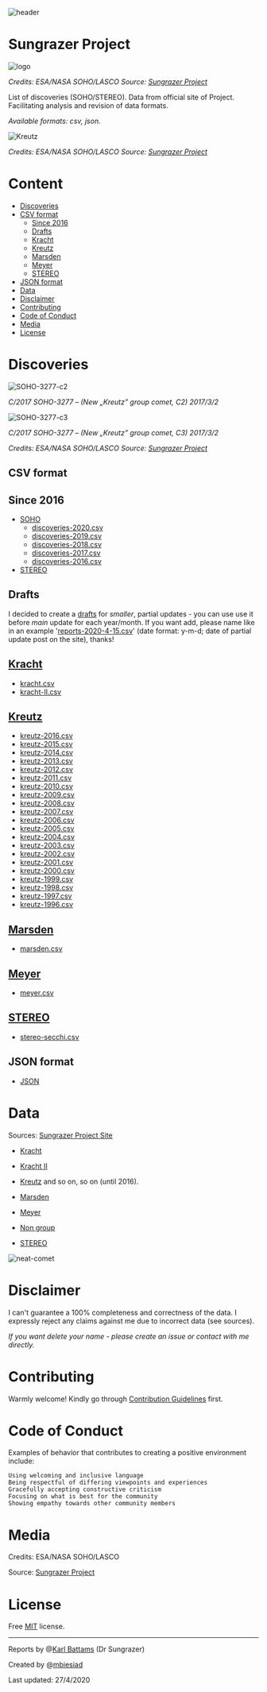 ![header](https://github.com/mbiesiad/nasa-comets/blob/master/media/header.png)

# Sungrazer Project

![logo](https://github.com/mbiesiad/nasa-comets/blob/master/media/logo.png)

_Credits: ESA/NASA SOHO/LASCO Source: [Sungrazer Project](https://sungrazer.nrl.navy.mil/)_

List of discoveries (SOHO/STEREO). Data from official site of Project. Facilitating analysis and revision of data formats.

_Available formats: csv, json._

![Kreutz](https://github.com/mbiesiad/nasa-comets/blob/master/media/kreutzmb-17-3-3-clipboard.png)

_Credits: ESA/NASA SOHO/LASCO Source: [Sungrazer Project](https://sungrazer.nrl.navy.mil/)_

# Content

* [Discoveries](#discoveries)
* [CSV format](#csv-format)
    * [Since 2016](#since-2016)
    * [Drafts](#drafts)
    * [Kracht](#kracht)
    * [Kreutz](#kreutz)
    * [Marsden](#marsden)
    * [Meyer](#meyer)
    * [STEREO](#stereo)
* [JSON format](#json-format)
* [Data](#data)
* [Disclaimer](#disclaimer)
* [Contributing](#contributing)
* [Code of Conduct](#code-of-conduct)
* [Media](#media)
* [License](#license)

# Discoveries

![SOHO-3277-c2](https://github.com/mbiesiad/nasa-comets/blob/master/media/20170303_2212_c2_1024b.jpg)

_C/2017 SOHO-3277  –  (New „Kreutz” group comet, C2) 2017/3/2_

![SOHO-3277-c3](https://github.com/mbiesiad/nasa-comets/blob/master/media/20170303_1806_c3_1024.jpg)

_C/2017 SOHO-3277  –  (New „Kreutz” group comet, C3) 2017/3/2_

_Credits: ESA/NASA SOHO/LASCO Source: [Sungrazer Project](https://sungrazer.nrl.navy.mil/)_

## CSV format

## Since 2016
* [SOHO](https://github.com/mbiesiad/nasa-comets/tree/master/since-2016)
   * [discoveries-2020.csv](https://github.com/mbiesiad/nasa-comets/blob/master/since-2016/2020/discoveries-2020.csv)
   * [discoveries-2019.csv](https://github.com/mbiesiad/nasa-comets/blob/master/since-2016/2019/discoveries-2019.csv)
   * [discoveries-2018.csv](https://github.com/mbiesiad/nasa-comets/blob/master/since-2016/2018/discoveries-2018.csv)
   * [discoveries-2017.csv](https://github.com/mbiesiad/nasa-comets/blob/master/since-2016/2017/discoveries-2017.csv)
   * [discoveries-2016.csv](https://github.com/mbiesiad/nasa-comets/blob/master/since-2016/2016/discoveries-2016.csv)
* [STEREO](https://github.com/mbiesiad/nasa-comets/tree/master/stereo/since-2016)

## Drafts

I decided to create a [drafts](https://github.com/mbiesiad/nasa-comets/tree/master/since-2016/2020/drafts) for _smaller_, partial updates - you can use use it before _main_ update for each year/month.
If you want add, please name like in an example '[reports-2020-4-15.csv](https://github.com/mbiesiad/nasa-comets/blob/master/since-2016/2020/drafts/reports-2020-4-15.csv)' (date format: y-m-d; date of partial update post on the site), thanks!

## [Kracht](https://github.com/mbiesiad/nasa-comets/tree/master/kracht)   
* [kracht.csv](https://github.com/mbiesiad/nasa-comets/blob/master/kracht/kracht.csv)
* [kracht-II.csv](https://github.com/mbiesiad/nasa-comets/blob/master/kracht/kracht-II.csv)
## [Kreutz](https://github.com/mbiesiad/nasa-comets/tree/master/kreutz)
* [kreutz-2016.csv](https://github.com/mbiesiad/nasa-comets/blob/master/kreutz/kreutz-2016.csv)
* [kreutz-2015.csv](https://github.com/mbiesiad/nasa-comets/blob/master/kreutz/kreutz-2015.csv)
* [kreutz-2014.csv](https://github.com/mbiesiad/nasa-comets/blob/master/kreutz/kreutz-2014.csv)
* [kreutz-2013.csv](https://github.com/mbiesiad/nasa-comets/blob/master/kreutz/kreutz-2013.csv)
* [kreutz-2012.csv](https://github.com/mbiesiad/nasa-comets/blob/master/kreutz/kreutz-2012.csv)
* [kreutz-2011.csv](https://github.com/mbiesiad/nasa-comets/blob/master/kreutz/kreutz-2011.csv)
* [kreutz-2010.csv](https://github.com/mbiesiad/nasa-comets/blob/master/kreutz/kreutz-2010.csv)
* [kreutz-2009.csv](https://github.com/mbiesiad/nasa-comets/blob/master/kreutz/kreutz-2009.csv)
* [kreutz-2008.csv](https://github.com/mbiesiad/nasa-comets/blob/master/kreutz/kreutz-2008.csv)
* [kreutz-2007.csv](https://github.com/mbiesiad/nasa-comets/blob/master/kreutz/kreutz-2007.csv)
* [kreutz-2006.csv](https://github.com/mbiesiad/nasa-comets/blob/master/kreutz/kreutz-2006.csv)
* [kreutz-2005.csv](https://github.com/mbiesiad/nasa-comets/blob/master/kreutz/kreutz-2005.csv)
* [kreutz-2004.csv](https://github.com/mbiesiad/nasa-comets/blob/master/kreutz/kreutz-2004.csv)
* [kreutz-2003.csv](https://github.com/mbiesiad/nasa-comets/blob/master/kreutz/kreutz-2003.csv)
* [kreutz-2002.csv](https://github.com/mbiesiad/nasa-comets/blob/master/kreutz/kreutz-2002.csv)
* [kreutz-2001.csv](https://github.com/mbiesiad/nasa-comets/blob/master/kreutz/kreutz-2001.csv)
* [kreutz-2000.csv](https://github.com/mbiesiad/nasa-comets/blob/master/kreutz/kreutz-2000.csv)
* [kreutz-1999.csv](https://github.com/mbiesiad/nasa-comets/blob/master/kreutz/kreutz-1999.csv)
* [kreutz-1998.csv](https://github.com/mbiesiad/nasa-comets/blob/master/kreutz/kreutz-1998.csv)
* [kreutz-1997.csv](https://github.com/mbiesiad/nasa-comets/blob/master/kreutz/kreutz-1997.csv)
* [kreutz-1996.csv](https://github.com/mbiesiad/nasa-comets/blob/master/kreutz/kreutz-1996.csv)
## [Marsden](https://github.com/mbiesiad/nasa-comets/tree/master/marsden)
* [marsden.csv](https://github.com/mbiesiad/nasa-comets/blob/master/marsden/marsden.csv)
## [Meyer](https://github.com/mbiesiad/nasa-comets/tree/master/meyer)
* [meyer.csv](https://github.com/mbiesiad/nasa-comets/blob/master/meyer/meyer.csv)
## [STEREO](https://github.com/mbiesiad/nasa-comets/tree/master/stereo)
* [stereo-secchi.csv](https://github.com/mbiesiad/nasa-comets/blob/master/stereo/stereo-secchi.csv)
    
## JSON format

* [JSON](https://github.com/mbiesiad/nasa-comets/tree/master/json)

# Data

Sources: [Sungrazer Project Site](https://sungrazer.nrl.navy.mil/)

* [Kracht](https://sungrazer.nrl.navy.mil/index.php?p=tables/comets_00O3)

* [Kracht II](https://sungrazer.nrl.navy.mil/index.php?p=tables/comets_03R5)

* [Kreutz](https://sungrazer.nrl.navy.mil/index.php?p=tables/comets_table_1996) and so on, so on (until 2016).

* [Marsden](https://sungrazer.nrl.navy.mil/index.php?p=tables/comets_99U2)

* [Meyer](https://sungrazer.nrl.navy.mil/index.php?p=tables/comets_97L2)

* [Non group](https://sungrazer.nrl.navy.mil/index.php?p=tables/comets_other)

* [STEREO](https://sungrazer.nrl.navy.mil/index.php?p=tables/comets_table_secchi)

![neat-comet](https://github.com/mbiesiad/nasa-comets/blob/master/media/neat-comet.png)

# Disclaimer

I can't guarantee a 100% completeness and correctness of the data. I expressly reject any claims against me due to incorrect data (see sources).

_If you want delete your name - please create an issue or contact with me directly._

# Contributing

Warmly welcome! Kindly go through [Contribution Guidelines](CONTRIBUTING.md) first.

# Code of Conduct

Examples of behavior that contributes to creating a positive environment include:

    Using welcoming and inclusive language
    Being respectful of differing viewpoints and experiences
    Gracefully accepting constructive criticism
    Focusing on what is best for the community
    Showing empathy towards other community members
    
# Media

Credits: ESA/NASA SOHO/LASCO 

Source: [Sungrazer Project](https://sungrazer.nrl.navy.mil/)

# License
Free [MIT](LICENSE) license.

__________________________________________________

Reports by @[Karl Battams](https://twitter.com/SungrazerComets) (Dr Sungrazer)

Created by @[mbiesiad](https://github.com/mbiesiad)

Last updated: 27/4/2020
